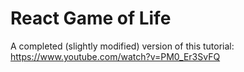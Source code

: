 # React Game of Life

A completed (slightly modified) version of this tutorial: https://www.youtube.com/watch?v=PM0_Er3SvFQ
